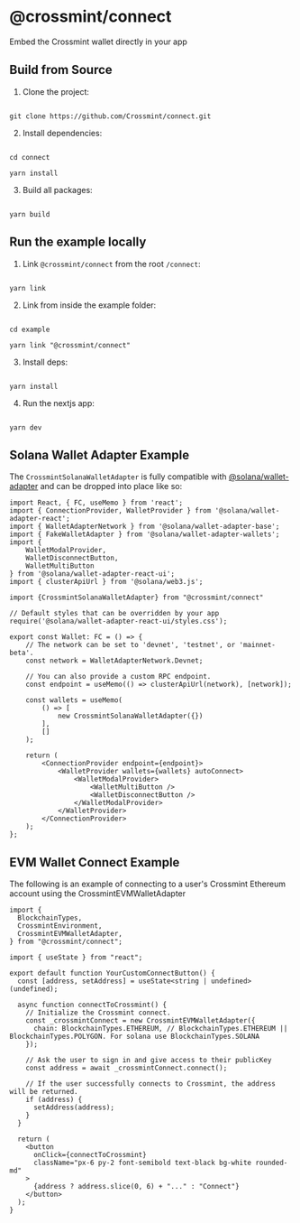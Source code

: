 # @crossmint/connect

Embed the Crossmint wallet directly in your app

## Build from Source

1. Clone the project:

```shell

git clone https://github.com/Crossmint/connect.git

```

2. Install dependencies:

```shell

cd connect

yarn install

```

3. Build all packages:

```shell

yarn build

```

## Run the example locally

1. Link `@crossmint/connect` from the root `/connect`:

```shell

yarn link

```

2. Link from inside the example folder:

```shell

cd example

yarn link "@crossmint/connect"

```

3. Install deps:

```shell

yarn install

```

4. Run the nextjs app:

```shell

yarn dev

```

## Solana Wallet Adapter Example

The `CrossmintSolanaWalletAdapter` is fully compatible with [@solana/wallet-adapter](https://github.com/solana-labs/wallet-adapter) and can be dropped into place like so:

    import React, { FC, useMemo } from 'react';
    import { ConnectionProvider, WalletProvider } from '@solana/wallet-adapter-react';
    import { WalletAdapterNetwork } from '@solana/wallet-adapter-base';
    import { FakeWalletAdapter } from '@solana/wallet-adapter-wallets';
    import {
        WalletModalProvider,
        WalletDisconnectButton,
        WalletMultiButton
    } from '@solana/wallet-adapter-react-ui';
    import { clusterApiUrl } from '@solana/web3.js';

    import {CrossmintSolanaWalletAdapter} from "@crossmint/connect"

    // Default styles that can be overridden by your app
    require('@solana/wallet-adapter-react-ui/styles.css');

    export const Wallet: FC = () => {
        // The network can be set to 'devnet', 'testnet', or 'mainnet-beta'.
        const network = WalletAdapterNetwork.Devnet;

        // You can also provide a custom RPC endpoint.
        const endpoint = useMemo(() => clusterApiUrl(network), [network]);

        const wallets = useMemo(
            () => [
                new CrossmintSolanaWalletAdapter({})
            ],
            []
        );

        return (
            <ConnectionProvider endpoint={endpoint}>
                <WalletProvider wallets={wallets} autoConnect>
                    <WalletModalProvider>
                        <WalletMultiButton />
                        <WalletDisconnectButton />
                    </WalletModalProvider>
                </WalletProvider>
            </ConnectionProvider>
        );
    };

## EVM Wallet Connect Example

The following is an example of connecting to a user's Crossmint Ethereum account using the CrossmintEVMWalletAdapter

    import {
      BlockchainTypes,
      CrossmintEnvironment,
      CrossmintEVMWalletAdapter,
    } from "@crossmint/connect";

    import { useState } from "react";

    export default function YourCustomConnectButton() {
      const [address, setAddress] = useState<string | undefined>(undefined);

      async function connectToCrossmint() {
        // Initialize the Crossmint connect.
        const _crossmintConnect = new CrossmintEVMWalletAdapter({
          chain: BlockchainTypes.ETHEREUM, // BlockchainTypes.ETHEREUM || BlockchainTypes.POLYGON. For solana use BlockchainTypes.SOLANA
        });

        // Ask the user to sign in and give access to their publicKey
        const address = await _crossmintConnect.connect();

        // If the user successfully connects to Crossmint, the address will be returned.
        if (address) {
          setAddress(address);
        }
      }

      return (
        <button
          onClick={connectToCrossmint}
          className="px-6 py-2 font-semibold text-black bg-white rounded-md"
        >
          {address ? address.slice(0, 6) + "..." : "Connect"}
        </button>
      );
    }

